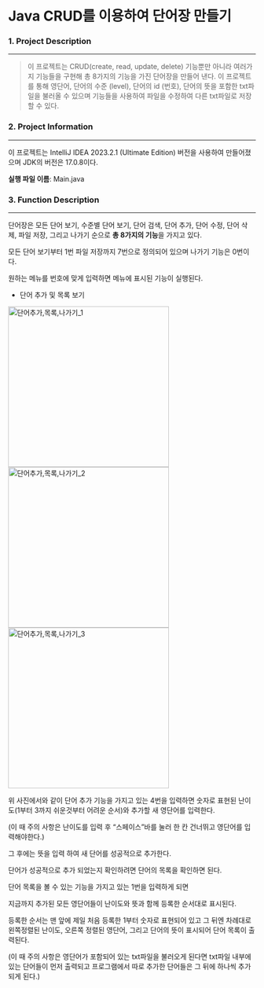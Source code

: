 # Java CRUD를 이용하여 단어장 만들기
### 1. Project Description
------------
> 이 프로젝트는 CRUD(create, read, update, delete) 기능뿐만 아니라 여러가지 기능들을 구현해 총 8가지의 기능을 가진 단어장을 만들어 낸다.
> 이 프로젝트를 통해 영단어, 단어의 수준 (level), 단어의 id (번호), 단어의 뜻을 포함한 txt파일을 불러올 수 있으며 기능들을 사용하여 파일을 수정하여 다른 txt파일로 저장할 수 있다.

### 2. Project Information
------------
이 프로젝트는 IntelliJ IDEA 2023.2.1 (Ultimate Edition) 버전을 사용하여 만들어졌으며 JDK의 버전은 17.0.8이다.

**실행 파일 이름**: Main.java

### 3. Function Description
------------
단어장은 모든 단어 보기, 수준별 단어 보기, 단어 검색, 단어 추가, 단어 수정, 단어 삭제, 파일 저장, 그리고 나가기 순으로 **총 8가지의 기능**을 가지고 있다.

모든 단어 보기부터 1번 파일 저장까지 7번으로 정의되어 있으며 나가기 기능은 0번이다.

원하는 메뉴를 번호에 맞게 입력하면 메뉴에 표시된 기능이 실행된다.

* 단어 추가 및 목록 보기

<img width="327" alt="단어추가,목록,나가기_1" src="https://github.com/hjkim0905/JavaCRUD_project_Dictionary/assets/143365392/1c7894e1-24a0-4c61-ae24-996a2f746a0a">
<img width="327" alt="단어추가,목록,나가기_2" src="https://github.com/hjkim0905/JavaCRUD_project_Dictionary/assets/143365392/6c27baf6-f6ac-41b3-8d0b-43f651770acc">
<img width="327" alt="단어추가,목록,나가기_3" src="https://github.com/hjkim0905/JavaCRUD_project_Dictionary/assets/143365392/6a7577cd-f2a3-4ad9-9ff2-f6087c86e7c3">

위 사진에서와 같이 단어 추가 기능을 가지고 있는 4번을 입력하면 숫자로 표현된 난이도(1부터 3까지 쉬운것부터 어려운 순서)와 추가할 새 영단어를 입력한다.


(이 때 주의 사항은 난이도를 입력 후 “스페이스”바를 눌러 한 칸 건너뛰고 영단어를 입력해야한다.)

그 후에는 뜻을 입력 하여 새 단어를 성공적으로 추가한다.

단어가 성공적으로 추가 되었는지 확인하려면 단어의 목록을 확인하면 된다.

단어 목록을 볼 수 있는 기능을 가지고 있는 1번을 입력하게 되면

지금까지 추가된 모든 영단어들이 난이도와 뜻과 함께 등록한 순서대로 표시된다.

등록한 순서는 맨 앞에 제일 처음 등록한 1부터 숫자로 표현되어 있고 그 뒤엔 차례대로 왼쪽정렬된 난이도, 오른쪽 정렬된 영단어, 그리고 단어의 뜻이 표시되어 단어 목록이 출력된다.

(이 때 주의 사항은 영단어가 포함되어 있는 txt파일을 불러오게 된다면 txt파일 내부에 있는 단어들이 먼저 출력되고 프로그램에서 따로 추가한 단어들은 그 뒤에 하나씩 추가되게 된다.)
